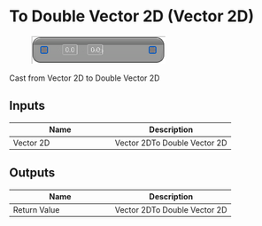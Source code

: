 # To Double Vector 2D (Vector 2D)

<div align="left" data-full-width="false">

<figure><img src="To_Double_Vector_2D_(Vector_2D).png" alt=""><figcaption></figcaption></figure>

</div>

Cast from Vector 2D to Double Vector 2D

## Inputs

<table>
<thead><tr><th width="170">Name</th><th>Description</th></tr></thead>
<tbody>
<tr><td>Vector 2D</td><td>Vector 2DTo Double Vector 2D</td></tr>
</tbody>
</table>

## Outputs

<table>
<thead><tr><th width="170">Name</th><th>Description</th></tr></thead>
<tbody>
<tr><td>Return Value</td><td>Vector 2DTo Double Vector 2D</td></tr>
</tbody>
</table>